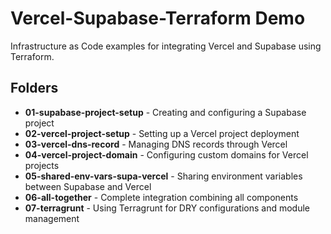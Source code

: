 # Vercel-Supabase-Terraform Demo

Infrastructure as Code examples for integrating Vercel and Supabase using Terraform.

## Folders

- **01-supabase-project-setup** - Creating and configuring a Supabase project
- **02-vercel-project-setup** - Setting up a Vercel project deployment
- **03-vercel-dns-record** - Managing DNS records through Vercel
- **04-vercel-project-domain** - Configuring custom domains for Vercel projects
- **05-shared-env-vars-supa-vercel** - Sharing environment variables between Supabase and Vercel
- **06-all-together** - Complete integration combining all components
- **07-terragrunt** - Using Terragrunt for DRY configurations and module management